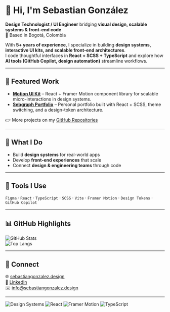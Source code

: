 # 👋 Hi, I'm Sebastian González  

**Design Technologist / UI Engineer** bridging **visual design, scalable systems & front-end code**  
📍 Based in Bogotá, Colombia  

With **5+ years of experience**, I specialize in building **design systems, interactive UI kits, and scalable front-end architectures**.  
I code thoughtful interfaces in **React + SCSS + TypeScript** and explore how **AI tools (GitHub Copilot, design automation)** streamline workflows.  

---

## 🚀 Featured Work
- **[Motion UI Kit](https://github.com/sebastiangonzalezdesign/ui-motion-kit)** – React + Framer Motion component library for scalable micro-interactions in design systems.  
- **[Sebgraph Portfolio](https://github.com/sebastiangonzalezdesign/Sebgraph)** – Personal portfolio built with React + SCSS, theme switching, and a design-token architecture.  

👉 More projects on my [GitHub Repositories](https://github.com/sebastiangonzalezdesign?tab=repositories)  

---

## 🔧 What I Do
- Build **design systems** for real-world apps  
- Develop **front-end experiences** that scale  
- Connect **design & engineering teams** through code  

---

## 🧰 Tools I Use
`Figma` · `React` · `TypeScript` · `SCSS` · `Vite` · `Framer Motion` · `Design Tokens` · `GitHub Copilot`  

---

## 📊 GitHub Highlights
![GitHub Stats](https://github-readme-stats.vercel.app/api?username=sebastiangonzalezdesign&show_icons=true&theme=dark)  
![Top Langs](https://github-readme-stats.vercel.app/api/top-langs/?username=sebastiangonzalezdesign&layout=compact&theme=dark)  

---

## 🔗 Connect
🌐 [sebastiangonzalez.design](https://sebastiangonzalez.design)  
🔗 [LinkedIn](https://linkedin.com/in/sebastiangonzalezdesign)  
✉️ info@sebastiangonzalez.design  

---

![Design Systems](https://img.shields.io/badge/Design%20Systems-%F0%9F%94%A5-darkgray?style=flat-square&labelColor=202020&color=555555)
![React](https://img.shields.io/badge/React-%2300D8FF?style=flat-square&logo=react&logoColor=white&labelColor=202020)
![Framer Motion](https://img.shields.io/badge/Framer%20Motion-Animation-FF69B4?style=flat-square&labelColor=202020)
![TypeScript](https://img.shields.io/badge/TypeScript-%23007ACC?style=flat-square&logo=typescript&logoColor=white&labelColor=202020)
